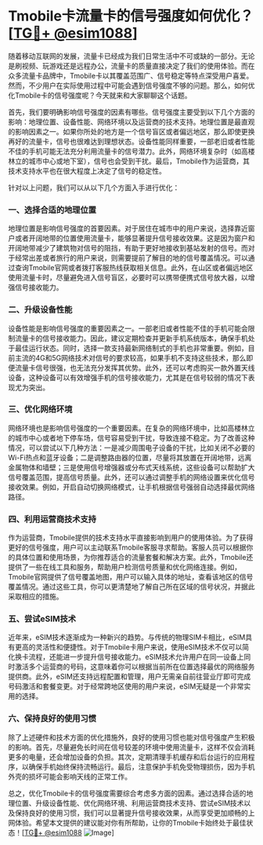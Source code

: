 # Tmobile卡流量卡的信号强度如何优化？[[TG💪+ @esim1088](https://t.me/s/esim1088)]

随着移动互联网的发展，流量卡已经成为我们日常生活中不可或缺的一部分。无论是刷视频、玩游戏还是远程办公，流量卡的质量直接决定了我们的使用体验。而在众多流量卡品牌中，Tmobile卡以其覆盖范围广、信号稳定等特点深受用户喜爱。然而，不少用户在实际使用过程中可能会遇到信号强度不够的问题。那么，如何优化Tmobile卡的信号强度呢？今天就来和大家聊聊这个话题。

首先，我们要明确影响信号强度的因素有哪些。信号强度主要受到以下几个方面的影响：地理位置、设备性能、网络环境以及运营商的技术支持。地理位置是最直观的影响因素之一。如果你所处的地方是一个信号盲区或者偏远地区，那么即使更换再好的流量卡，信号也很难达到理想状态。设备性能同样重要，一部老旧或者性能不佳的手机可能无法充分利用流量卡的信号潜力。此外，网络环境复杂时（如高楼林立的城市中心或地下室），信号也会受到干扰。最后，Tmobile作为运营商，其技术支持水平也在很大程度上决定了信号的稳定性。

针对以上问题，我们可以从以下几个方面入手进行优化：

### 一、选择合适的地理位置

地理位置是影响信号强度的首要因素。对于居住在城市中的用户来说，选择靠近窗户或者开阔地带的位置使用流量卡，能够显著提升信号接收效果。这是因为窗户和开阔地带减少了建筑物对信号的阻挡，有助于更好地接收到基站发射的信号。而对于经常出差或者旅行的用户来说，则需要提前了解目的地的信号覆盖情况。可以通过查询Tmobile官网或者拨打客服热线获取相关信息。此外，在山区或者偏远地区使用流量卡时，尽量避免进入信号盲区，必要时可以携带便携式信号放大器，以增强信号接收能力。

### 二、升级设备性能

设备性能是影响信号强度的重要因素之一。一部老旧或者性能不佳的手机可能会限制流量卡的信号接收能力。因此，建议定期检查并更新手机系统版本，确保手机处于最佳运行状态。同时，选择一款支持最新网络制式的手机也非常重要。例如，目前主流的4G和5G网络技术对信号的要求较高，如果手机不支持这些技术，那么即便流量卡信号很强，也无法充分发挥其优势。此外，还可以考虑购买一款外置天线设备，这种设备可以有效增强手机的信号接收能力，尤其是在信号较弱的情况下表现尤为突出。

### 三、优化网络环境

网络环境也是影响信号强度的一个重要因素。在复杂的网络环境中，比如高楼林立的城市中心或者地下停车场，信号容易受到干扰，导致连接不稳定。为了改善这种情况，可以尝试以下几种方法：一是减少周围电子设备的干扰，比如关闭不必要的Wi-Fi热点和蓝牙设备；二是调整路由器的位置，尽量将其放置在开阔地带，远离金属物体和墙壁；三是使用信号增强器或分布式天线系统，这些设备可以帮助扩大信号覆盖范围，提高信号质量。此外，还可以通过调整手机的网络设置来优化信号接收效果。例如，开启自动切换网络模式，让手机根据信号强弱自动选择最优网络路径。

### 四、利用运营商技术支持

作为运营商，Tmobile提供的技术支持水平直接影响到用户的使用体验。为了获得更好的信号强度，用户可以主动联系Tmobile客服寻求帮助。客服人员可以根据你的具体位置和使用场景，为你推荐适合的流量套餐和解决方案。此外，Tmobile还提供了一些在线工具和服务，帮助用户检测信号质量和优化网络连接。例如，Tmobile官网提供了信号覆盖地图，用户可以输入具体的地址，查看该地区的信号覆盖情况。通过这些工具，你可以更清楚地了解自己所在区域的信号状况，并据此采取相应的措施。

### 五、尝试eSIM技术

近年来，eSIM技术逐渐成为一种新兴的趋势。与传统的物理SIM卡相比，eSIM具有更高的灵活性和便捷性。对于Tmobile卡用户来说，使用eSIM技术不仅可以简化换卡流程，还能进一步提升信号接收能力。eSIM技术允许用户在同一设备上同时激活多个运营商的号码，这意味着你可以根据当前所在位置选择最优的网络服务提供商。此外，eSIM还支持远程配置和管理，用户无需亲自前往营业厅即可完成号码激活和套餐变更。对于经常跨地区使用的用户来说，eSIM无疑是一个非常实用的选择。

### 六、保持良好的使用习惯

除了上述硬件和技术方面的优化措施外，良好的使用习惯也能对信号强度产生积极的影响。首先，尽量避免长时间在信号较差的环境中使用流量卡，这样不仅会消耗更多的电量，还会增加设备的负担。其次，定期清理手机缓存和后台运行的应用程序，以确保手机始终保持流畅运行。最后，注意保护手机免受物理损伤，因为手机外壳的损坏可能会影响天线的正常工作。

总之，优化Tmobile卡的信号强度需要综合考虑多方面的因素。通过选择合适的地理位置、升级设备性能、优化网络环境、利用运营商技术支持、尝试eSIM技术以及保持良好的使用习惯，我们可以显著提升信号接收效果，从而享受更加顺畅的上网体验。希望本文提供的建议能对你有所帮助，让你的Tmobile卡始终处于最佳状态！[[TG💪+ @esim1088](https://t.me/s/esim1088) ![Image](https://i.postimg.cc/4NQfJmqS/Snipaste-2025-05-13-00-14-12.png)]